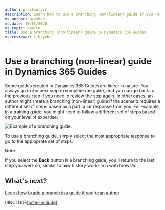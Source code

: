 ```yaml
---
author: prashantyvr
description: Learn how to use a branching (non-linear) guide if you're an operator using Dynamics 365 Guides.
ms.author: prashan
ms.date: 10/01/2020
ms.topic: how-to
title: Use a branching (non-linear) guide in Dynamics 365 Guides
ms.reviewer: v-brycho
---
```


# Use a branching (non-linear) guide in Dynamics 365 Guides 

Some guides created in Dynamics 365 Guides are linear in nature. You always go to the next step to complete the guide, and you can go back to the previous step if you need to review the step again. In other cases, an author might create a branching (non-linear) guide if the scenario requires a different set of steps based on a particular response from you. For example, in a training guide, you might need to follow a different set of steps based on your level of expertise:

![Example of a branching guide.](media/branching-question-step-example.PNG "Example of a branching guide")

To use a branching guide, simply select the most appropriate response to go to the approprate set of steps. 

> [!NOTE]
> If you select the **Back** button in a branching guide, you'll return to the last step you were on, similar to how history works in a web browser. 

## What's next?

[Learn how to add a branch in a  guide if you're an author](pc-app-branching.md)


[!INCLUDE[footer-include](../includes/footer-banner.md)]
